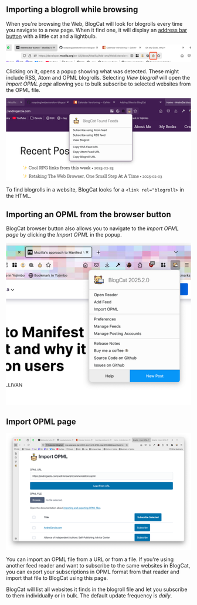 ## Importing a blogroll while browsing

When you're browsing the Web, BlogCat will look for blogrolls every time you navigate to a new page. When it find one, it will display an [address bar button](https://developer.mozilla.org/en-US/docs/Mozilla/Add-ons/WebExtensions/user_interface/Page_actions) with a little cat and a lightbulb.

![Address bar button](_media/page-action.png)

Clicking on it, opens a popup showing what was detected. These might include RSS, Atom and OPML blogrolls. Selecting _View blogroll_ will open the _import OPML page_ allowing you to bulk subscribe to selected websites from the OPML file.

![Address bar popup](_media/page-action-popup.png)

To find blogrolls in a website, BlogCat looks for a `<link rel="blogroll>` in the HTML.

## Importing an OPML from the browser button

BlogCat browser button also allows you to navigate to the _import OPML page_ by clicking the _Import OPML_ in the popup.

![Browser Toolbar button](_media/browser-action.png)

## Import OPML page

![Import OPML page](_media/import-opml-page.png)

You can import an OPML file from a URL or from a file. If you're using another feed reader and want to subscribe to the same websites in BlogCat, you can export your subscriptions in OPML format from that reader and import that file to BlogCat using this page.

BlogCat will list all websites it finds in the blogroll file and let you subscribe to them individually or in bulk. The default update frequency is _daily_.
